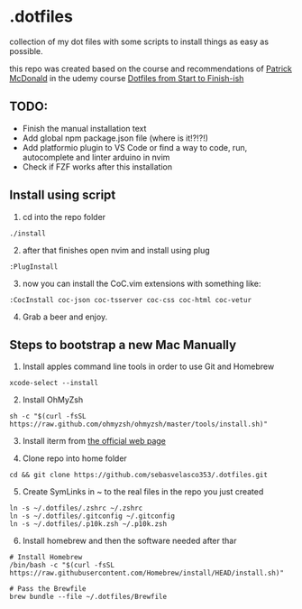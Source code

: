 # .dotfiles
collection of my dot files with some scripts to install things as easy as possible.

this repo was created based on the course and recommendations of [Patrick McDonald](https://twitter.com/EIEIOxyz) in the udemy course [Dotfiles from Start to Finish-ish](https://www.udemy.com/course/dotfiles-from-start-to-finish-ish/?referralCode=445BE0B541C48FE85276)

## TODO:
- Finish the manual installation text
- Add global npm package.json file (where is it!?!?!)
- Add platformio plugin to VS Code or find a way to code, run, autocomplete and linter arduino in nvim
- Check if FZF works after this installation

## Install using script
1. cd into the repo folder
```
./install
```
2. after that finishes open nvim and install using plug
```
:PlugInstall
```
3. now you can install the CoC.vim extensions with something like:
```
:CocInstall coc-json coc-tsserver coc-css coc-html coc-vetur
```

4. Grab a beer and enjoy.


## Steps to bootstrap a new Mac Manually
1. Install apples command line tools in order to use Git and Homebrew
```
xcode-select --install
```

2. Install OhMyZsh
```
sh -c "$(curl -fsSL https://raw.github.com/ohmyzsh/ohmyzsh/master/tools/install.sh)"
```

3. Install iterm from [the official web page](https://iterm2.com/)

4. Clone repo into home folder
```
cd && git clone https://github.com/sebasvelasco353/.dotfiles.git
```

5. Create SymLinks in ~ to the real files in the repo you just created
```
ln -s ~/.dotfiles/.zshrc ~/.zshrc
ln -s ~/.dotfiles/.gitconfig ~/.gitconfig
ln -s ~/.dotfiles/.p10k.zsh ~/.p10k.zsh
```

6. Install homebrew and then the software needed after thar
```
# Install Homebrew
/bin/bash -c "$(curl -fsSL https://raw.githubusercontent.com/Homebrew/install/HEAD/install.sh)"

# Pass the Brewfile
brew bundle --file ~/.dotfiles/Brewfile
```
